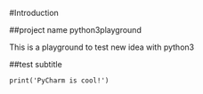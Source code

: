 #Introduction 

##project name python3playground 

This is a playground to test new idea with python3 

##test subtitle 

`print('PyCharm is cool!')` 